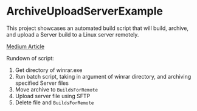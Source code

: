 # ArchiveUploadServerExample
This project showcases an automated build script that will build, archive, and upload a Server build to a Linux server remotely.

[Medium Article](https://www.google.com)

Rundown of script:
1. Get directory of winrar.exe
2. Run batch script, taking in argument of winrar directory, and archiving specified Server files
3. Move archive to `BuildsForRemote`
4. Upload server file using SFTP
5. Delete file and `BuildsForRemote`
